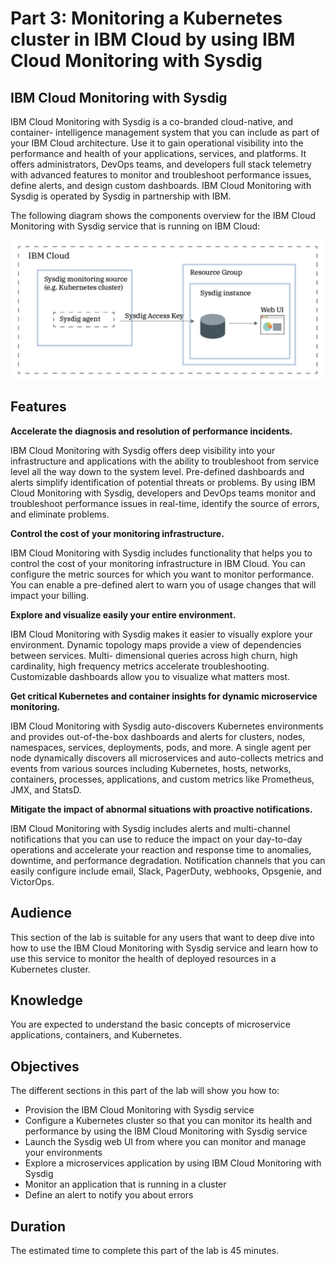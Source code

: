 # Part 3: Monitoring a Kubernetes cluster in IBM Cloud by using IBM Cloud Monitoring with Sysdig

## IBM Cloud Monitoring with Sysdig

IBM Cloud Monitoring with Sysdig is a co-branded cloud-native, and container- intelligence management system that you can include as part of your IBM Cloud architecture. Use it to gain operational visibility into the performance and health of your applications, services, and platforms. It offers administrators, DevOps teams, and developers full stack telemetry with advanced features to monitor and troubleshoot performance issues, define alerts, and design custom dashboards. IBM Cloud Monitoring with Sysdig is operated by Sysdig in partnership with IBM.

The following diagram shows the components overview for the IBM Cloud Monitoring with Sysdig service that is running on IBM Cloud:

![Components overview of IBM Cloud Monitoring with Sysdig](./monitoring_ov.png)

## Features

**Accelerate the diagnosis and resolution of performance incidents.**

IBM Cloud Monitoring with Sysdig offers deep visibility into your infrastructure and applications with the ability to troubleshoot from service level all the way down to the system level. Pre-defined dashboards and alerts simplify identification of potential threats or problems. By using IBM Cloud Monitoring with Sysdig, developers and DevOps teams monitor and troubleshoot performance issues in real-time, identify the source of errors, and eliminate problems.

**Control the cost of your monitoring infrastructure.**

IBM Cloud Monitoring with Sysdig includes functionality that helps you to control the cost of your monitoring infrastructure in IBM Cloud. You can configure the metric sources for which you want to monitor performance. You can enable a pre-defined alert to warn you of usage changes that will impact your billing.

**Explore and visualize easily your entire environment.**

IBM Cloud Monitoring with Sysdig makes it easier to visually explore your environment. Dynamic topology maps provide a view of dependencies between services. Multi- dimensional queries across high churn, high cardinality, high frequency metrics accelerate troubleshooting. Customizable dashboards allow you to visualize what matters most.

**Get critical Kubernetes and container insights for dynamic microservice monitoring.**

IBM Cloud Monitoring with Sysdig auto-discovers Kubernetes environments and provides out-of-the-box dashboards and alerts for clusters, nodes, namespaces, services, deployments, pods, and more. A single agent per node dynamically discovers all microservices and auto-collects metrics and events from various sources including Kubernetes, hosts, networks, containers, processes, applications, and custom metrics like Prometheus, JMX, and StatsD.

**Mitigate the impact of abnormal situations with proactive notifications.**

IBM Cloud Monitoring with Sysdig includes alerts and multi-channel notifications that you can use to reduce the impact on your day-to-day operations and accelerate your reaction and response time to anomalies, downtime, and performance degradation. Notification channels that you can easily configure
include email, Slack, PagerDuty, webhooks, Opsgenie, and VictorOps.

## Audience

This section of the lab is suitable for any users that want to deep dive into how to use the IBM Cloud Monitoring with Sysdig service and learn how to use this service to monitor the health of deployed resources in a Kubernetes cluster.

## Knowledge

You are expected to understand the basic concepts of microservice applications, containers, and Kubernetes.

## Objectives

The different sections in this part of the lab will show you how to:

* Provision the IBM Cloud Monitoring with Sysdig service
* Configure a Kubernetes cluster so that you can monitor its health and performance by using the IBM Cloud Monitoring with Sysdig service
* Launch the Sysdig web UI from where you can monitor and manage your environments
* Explore a microservices application by using IBM Cloud Monitoring with Sysdig
* Monitor an application that is running in a cluster
* Define an alert to notify you about errors

## Duration

The estimated time to complete this part of the lab is 45 minutes.
